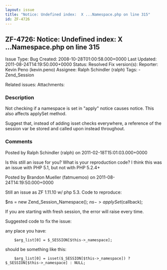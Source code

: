```yaml
---
layout: issue
title: "Notice: Undefined index:  X ...Namespace.php on line 315"
id: ZF-4726
---
```


ZF-4726: Notice: Undefined index: X ...Namespace.php on line 315
----------------------------------------------------------------

 Issue Type: Bug Created: 2008-10-28T01:00:58.000+0000 Last Updated: 2011-08-24T14:19:50.000+0000 Status: Resolved Fix version(s): 
 Reporter:  Kevin Peno (kevin.peno)  Assignee:  Ralph Schindler (ralph)  Tags: - Zend\_Session
 
 Related issues: 
 Attachments: 
### Description

Not checking if a namespace is set in "apply" notice causes notice. This also affects applySet method.

Suggest that, instead of adding isset checks everywhere, a reference of the session var be stored and called upon instead throughout.

 

 

### Comments

Posted by Ralph Schindler (ralph) on 2011-02-18T15:01:03.000+0000

Is this still an issue for you? What is your reproduction code? I think this was an issue with PHP 5.1, but not with PHP 5.2.4+

 

 

Posted by Brandon Mueller (fatmuemoo) on 2011-08-24T14:19:50.000+0000

Still an issue as ZF 1.11.10 w/ php 5.3. Code to reproduce:

$ns = new Zend\_Session\_Namespace(); $ns->applySet($callback);

If you are starting with fresh session, the error will raise every time.

Suggested code to fix the issue:

any place you have:

 
        $arg_list[0] = $_SESSION[$this->_namespace];


should be something like this:

 
        $arg_list[0] = isset($_SESSION[$this->_namespace]) ? $_SESSION[$this->_namespace] : NULL;


 

 